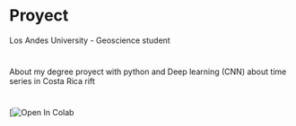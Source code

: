 # Proyect
Los Andes University - Geoscience student
#
About my degree proyect with python and Deep learning (CNN) about time series in Costa Rica rift
#
[![Open In Colab](https://colab.research.google.com/drive/1s-g95v61LFbsEbFMJ6nxdHuhWyeklr30)
